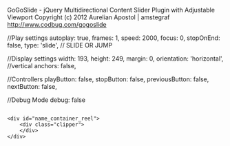 GoGoSlide - jQuery Multidirectional Content Slider Plugin with Adjustable Viewport
Copyright (c) 2012 Aurelian Apostol | amstegraf
http://www.codbug.com/gogoslide

//Play settings
autoplay: true,
frames: 1,
speed: 2000,
focus: 0,
stopOnEnd: false,
type: 'slide', // SLIDE OR JUMP
			
//Display settings
width: 193,
height: 249,
margin: 0,
orientation: 'horizontal', //vertical
anchors: false,
			
//Controllers
playButton: false,
stopButton: false,
previousButton: false,
nextButton: false,

//Debug Mode
debug: false

<div id="name_container">
	<div id="previous_button"><img src="" alt="" title="" /></div>
	<div id="next_button"><img src="" alt="" title="" /></div>
	<div id="controllers">
		<div id="play_button"><img src="" alt="" title="" /></div>
		<div id="stop_button"><img src="" alt="" title="" /></div>
	</div>
	<div id="anchors">
		<a href="#"><img src="" alt="" title="" /></a>
	</div>
	
	<div id="name_container_reel">	
		<div class="clipper">
		</div>
	</div>
</div>